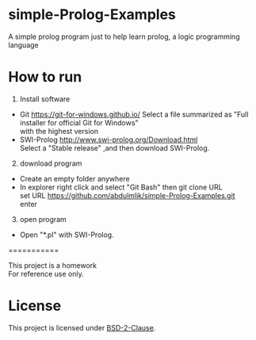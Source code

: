 # simple-Prolog-Examples

A simple prolog program just to help learn prolog, a logic programming language



How to run
==============

1. Install software

- Git
  https://git-for-windows.github.io/
  Select a file summarized as "Full installer for official Git for Windows"<br />
   with the highest version
- SWI-Prolog
  http://www.swi-prolog.org/Download.html  <br />
  Select a "Stable release" ,and then download SWI-Prolog.

2. download program

- Create an empty folder anywhere
- In explorer right click and select "Git Bash" then git clone URL <br />
  set URL https://github.com/abdulmlik/simple-Prolog-Examples.git <br />
  enter

3. open program

- Open "*.pl" with SWI-Prolog.

===========

This project is a homework  <br />
For reference use only. <br />

# License

This project is licensed under [BSD-2-Clause][b].


[b]: https://github.com/abdulmlik/simple-lexical-scanner/blob/master/LICENSE

